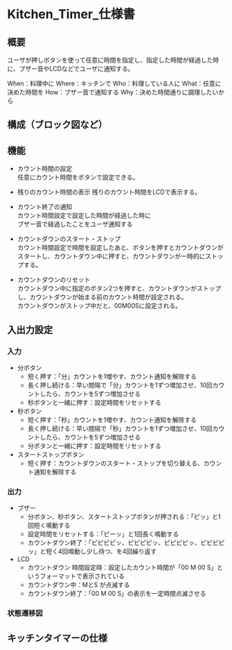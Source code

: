 # Kitchen_Timer_仕様書

## 概要

ユーザが押しボタンを使って任意に時間を指定し、指定した時間が経過した時に、ブザー音やLCDなどでユーザに通知する。

When：料理中に
Where：キッチンで
Who：料理している人に
What：任意に決めた時間を
How：ブザー音で通知する
Why：決めた時間通りに調理したいから

## 構成（ブロック図など）

## 機能

+ カウント時間の設定  
  任意にカウント時間をボタンで設定できる。

+ 残りのカウント時間の表示
  残りのカウント時間をLCDで表示する。

+ カウント終了の通知  
  カウント時間設定で設定した時間が経過した時に  
  ブザー音で経過したことをユーザ通知する

+ カウントダウンのスタート・ストップ  
  カウント時間設定で時間を設定したあと、ボタンを押すとカウントダウンがスタートし、カウントダウン中に押すと、カウントダウンが一時的にストップする。

+ カウントダウンのリセット  
  カウントダウン中に指定のボタン2つを押すと、カウントダウンがストップし、カウントダウンが始まる前のカウント時間が設定される。  
  カウントダウンがストップ中だと、00M00Sに設定される。

## 入出力設定

### 入力

+ 分ボタン  
  + 短く押す：「分」カウントを1増やす、カウント通知を解除する
  + 長く押し続ける：早い間隔で「分」カウントを1ずつ増加させ、10回カウントしたら、カウントを5ずつ増加させる  
  + 秒ボタンと一緒に押す：設定時間をリセットする
+ 秒ボタン  
  + 短く押す：「秒」カウントを1増やす、カウント通知を解除する
  + 長く押し続ける：早い間隔で「秒」カウントを1ずつ増加させ、10回カウントしたら、カウントを5ずつ増加させる
  + 分ボタンと一緒に押す：設定時間をリセットする
+ スタートストップボタン  
  + 短く押す：カウントダウンのスタート・ストップを切り替える、カウント通知を解除する

### 出力

+ ブザー  
  + 分ボタン、秒ボタン、スタートストップボタンが押される：「ピッ」と1回短く鳴動する  
  + 設定時間をリセットする：「ピーッ」と1回長く鳴動する
  + カウントダウン終了：「ピピピピッ、ピピピピッ、ピピピピッ、ピピピピッ」と短く4回鳴動し少し待つ、を4回繰り返す
+ LCD
  + カウントダウン 時間設定時：設定したカウント時間が「00 M 00 S」というフォーマットで表示されている
  + カウントダウン中：MとS が点滅する
  + カウントダウン終了：「00 M 00 S」の表示を一定時間点滅させる

### 状態遷移図

## キッチンタイマーの仕様
